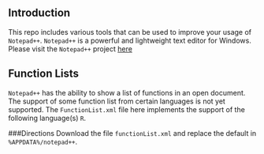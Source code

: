 ## Introduction
This repo includes various tools that can be used to improve your usage of ``Notepad++``.
``Notepad++`` is a powerful and lightweight text editor for Windows. Please visit the 
``Notepad++`` project [here](https://github.com/notepad-plus-plus/notepad-plus-plus)

## Function Lists
``Notepad++`` has the ability to show a list of functions in an open document. 
The support of some function list from certain languages is not yet supported. 
The ``FunctionList.xml`` file here implements the support of the following language(s)
``R``.

###Directions
Download the file ``functionList.xml`` and replace the default in ``%APPDATA%/notepad++``.
